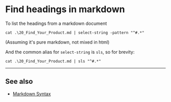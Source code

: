 ﻿# Find headings in markdown

To list the headings from a markdown document

	cat .\20_Find_Your_Product.md | select-string -pattern "^#.*"

(Assuming it's pure markdown, not mixed in html)

And the common alias for `select-string` is `sls`, so for brevity:

	cat .\20_Find_Your_Product.md | sls "^#.*"

-----

## See also

 - [Markdown Syntax](../markdown/syntax.md)

